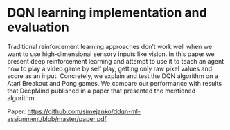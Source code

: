 # DQN learning implementation and evaluation

Traditional reinforcement learning approaches don’t
work well when we want to use high-dimensional sensory inputs
like vision. In this paper we present deep reinforcement learning
and attempt to use it to teach an agent how to play a video game
by self play, getting only raw pixel values and score as an input.
Concretely, we explain and test the DQN algorithm on a Atari
Breakout and Pong games. We compare our performance with
results that DeepMind published in a paper that presented the
mentioned algorithm.

Paper: https://github.com/simejanko/ddqn-ml-assignment/blob/master/paper.pdf
